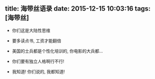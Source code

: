 title: 海带丝语录
date: 2015-12-15 10:03:16
tags: [海带丝]
---

- 你们这是大陆性思维

- 要多读点书, 工资才能翻倍

- 美国的士兵都是个性化培训的, 你电影的大兵都...

- 你们要有独立人格啊行不行!

- 我知道! 你们说的, 我都知道!
